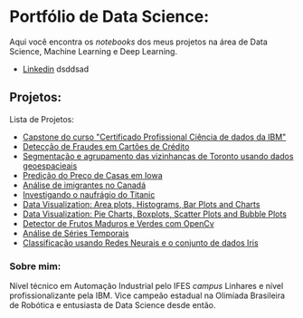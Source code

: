 # Portfólio de Data Science:

Aqui você encontra os *notebooks* dos meus projetos na área de Data Science, Machine Learning e Deep Learning. 

* [Linkedin](https://www.linkedin.com/in/marcelo-felippe-guimar%C3%A3es-de-freitas-571641175/)
dsddsad
## Projetos: 

Lista de Projetos:
* [Capstone do curso "Certificado Profissional Ciência de dados da IBM"](http://bit.ly/2UqqjTR)
* [Detecção de Fraudes em Cartões de Crédito](http://bit.ly/2Ujct5L)
* [Segmentação e agrupamento das vizinhanças de Toronto usando dados geoespacieais](http://bit.ly/2GTgQfM)
* [Predição do Preço de Casas em Iowa](http://bit.ly/2H9WwH5)
* [Análise de imigrantes no Canadá](http://bit.ly/2Oqp4jH)
* [Investigando o naufrágio do Titanic](http://bit.ly/2TjxH2i)
* [Data Visualization: Area plots, Histograms, Bar Plots and Charts](http://bit.ly/3bdzZav)
* [Data Visualization: Pie Charts, Boxplots, Scatter Plots and Bubble Plots](http://bit.ly/2UlvsN5)
* [Detector de Frutos Maduros e Verdes com OpenCv](http://bit.ly/2GOzPYY)
* [Análise de Séries Temporais](http://bit.ly/3amKGpP)
* [Classificação usando Redes Neurais e o conjunto de dados Iris](http://bit.ly/2VGKxt8)

### Sobre mim:
Nível técnico em Automação Industrial pelo IFES *campus* Linhares e nível profissionalizante pela IBM. Vice campeão estadual na Olimíada Brasileira de Robótica e entusiasta de Data Science desde então. 


